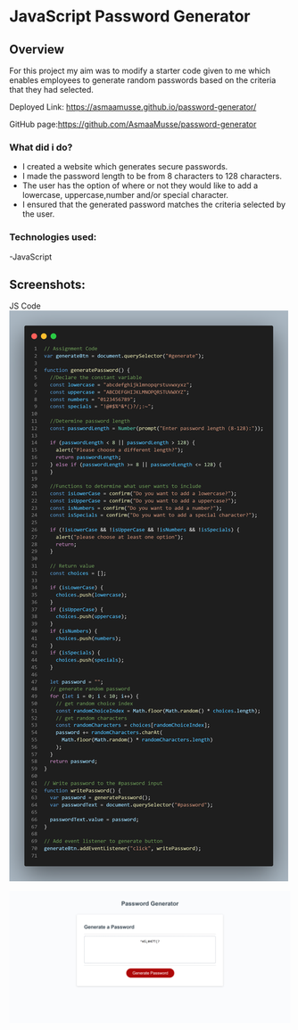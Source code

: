 # JavaScript Password Generator

## Overview

For this project my aim was to modify a starter code given to me which enables employees to generate random passwords based on the criteria that they had selected.

Deployed Link: https://asmaamusse.github.io/password-generator/

GitHub page:https://github.com/AsmaaMusse/password-generator

### What did i do?

- I created a website which generates secure passwords.
- I made the password length to be from 8 characters to 128 characters.
- The user has the option of where or not they would like to add a lowercase, uppercase,number and/or special character.
- I ensured that the generated password matches the criteria selected by the user.

### Technologies used:

-JavaScript

## Screenshots:

JS Code
![code-screenshot png](./Assets/images/screenshots/code-screenshot.png)

![website-screenshot jpg](./Assets/images/screenshots/website-screenshot.jpg)
